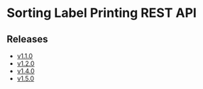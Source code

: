 # Sorting Label Printing REST API

## Releases

- [v1.1.0](https://TechSysApi.github.io/sorting-label-printing-rest-api-dist/v1.1.0/ui/?url=../complete-api.yaml)
- [v1.2.0](https://TechSysApi.github.io/sorting-label-printing-rest-api-dist/v1.2.0/ui/?url=../model/openapi/api.yaml)
- [v1.4.0](https://TechSysApi.github.io/sorting-label-printing-rest-api-dist/v1.4.0/ui/?url=../model/openapi/api.yaml)
- [v1.5.0](https://TechSysApi.github.io/sorting-label-printing-rest-api-dist/v1.5.0/ui/?url=../model/openapi/api.yaml)
